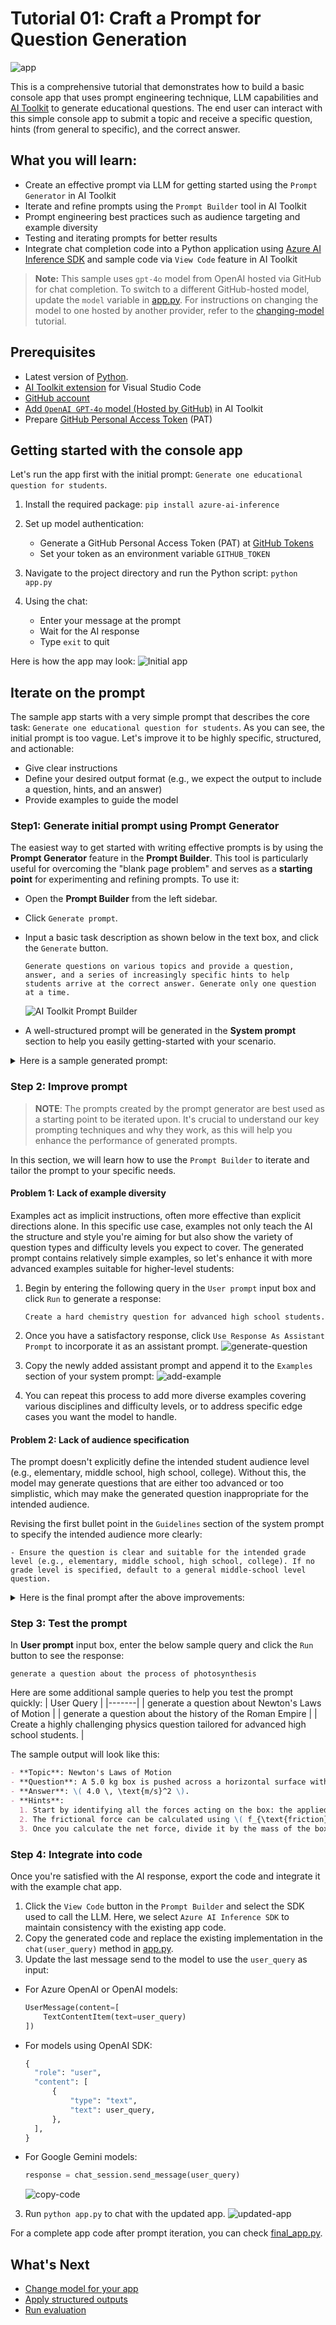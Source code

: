# Tutorial 01: Craft a Prompt for Question Generation

![app](./images/app.gif)

This is a comprehensive tutorial that demonstrates how to build a basic console app that uses prompt engineering technique, LLM capabilities and [AI Toolkit](https://aka.ms/aitoolkit/doc) to generate educational questions. The end user can interact with this simple console app to submit a topic and receive a specific question, hints (from general to specific), and the correct answer.

## What you will learn:
- Create an effective prompt via LLM for getting started using the `Prompt Generator` in AI Toolkit
- Iterate and refine prompts using the `Prompt Builder` tool in AI Toolkit
- Prompt engineering best practices such as audience targeting and example diversity
- Testing and iterating prompts for better results
- Integrate chat completion code into a Python application using [Azure AI Inference SDK](https://learn.microsoft.com/rest/api/aifoundry/modelinference/) and sample code via `View Code` feature in AI Toolkit

> **Note:** This sample uses `gpt-4o` model from OpenAI hosted via GitHub for chat completion. To switch to a different GitHub-hosted model, update the `model` variable in [app.py](./app.py). For instructions on changing the model to one hosted by another provider, refer to the [changing-model](../02_switch_models/tutorial_02.md) tutorial.

## Prerequisites
- Latest version of [Python](https://www.python.org/downloads/).
- [AI Toolkit extension](https://code.visualstudio.com/docs/intelligentapps/overview#_install-and-setup) for Visual Studio Code
- [GitHub account](https://docs.github.com/en/get-started/start-your-journey/creating-an-account-on-github)
- [Add `OpenAI GPT-4o` model (Hosted by GitHub)](https://code.visualstudio.com/docs/intelligentapps/models#_find-a-model) in AI Toolkit
- Prepare [GitHub Personal Access Token](https://docs.github.com/en/authentication/keeping-your-account-and-data-secure/managing-your-personal-access-tokens) (PAT)

## Getting started with the console app
Let's run the app first with the initial prompt: `Generate one educational question for students`.

1. Install the required package: `pip install azure-ai-inference`
2. Set up model authentication:
    - Generate a GitHub Personal Access Token (PAT) at [GitHub Tokens](https://github.com/settings/tokens)
    - Set your token as an environment variable `GITHUB_TOKEN`

3. Navigate to the project directory and run the Python script: `python app.py`

4. Using the chat:
    - Enter your message at the prompt
    - Wait for the AI response
    - Type `exit` to quit

Here is how the app may look:
![Initial app](./images/initial-app.png)

## Iterate on the prompt
The sample app starts with a very simple prompt that describes the core task: `Generate one educational question for students`. As you can see, the initial prompt is too vague. Let's improve it to be highly specific, structured, and actionable:
- Give clear instructions
- Define your desired output format (e.g., we expect the output to include a question, hints, and an answer)
- Provide examples to guide the model

### Step1: Generate initial prompt using Prompt Generator
The easiest way to get started with writing effective prompts is by using the **Prompt Generator** feature in the **Prompt Builder**. This tool is particularly useful for overcoming the "blank page problem" and serves as a **starting point** for experimenting and refining prompts. To use it:

- Open the **Prompt Builder** from the left sidebar.
- Click `Generate prompt`.
- Input a basic task description as shown below in the text box, and click the `Generate` button.
    ```text
    Generate questions on various topics and provide a question, answer, and a series of increasingly specific hints to help students arrive at the correct answer. Generate only one question at a time.
    ```
    
    ![AI Toolkit Prompt Builder](./images/prompt-generation.png)
- A well-structured prompt will be generated in the **System prompt** section to help you easily getting-started with your scenario. 

<details>
<summary>Here is a sample generated prompt:</summary>

```text
Generate an educational question on a chosen topic with tiered hints to guide the student toward the correct answer.

Guidelines:
- Ensure the question is clear, specific, and contextually aligned with the selected topic.
- Adjust the complexity to suit the specified audience or skill level, making it appropriately challenging.
- Create hints that encourage critical thinking, starting broad and becoming progressively more specific without directly revealing the answer.
- Clearly provide the correct answer for reference.

Steps:
1. Select a topic or sub-topic (e.g., mathematics, history, science, literature, etc.).
2. Formulate a concise, unambiguous question relevant to the selected topic.
3. Construct up to three tiered hints:
   - Hint 1: General assistance.
   - Hint 2: More specific guidance.
   - Hint 3 (Optional): Highly specific, but not explicitly revealing the answer.
4. Clearly label the correct answer.

Output Format:
**Topic**: [Selected subject or topic]  
**Question**: [Well-phrased question]  
**Hints**:  
  1. [General hint]  
  2. [More specific hint]  
  3. [Optional, highly specific hint]

**Answer**: [Correct answer]  

Example 1:  
**Topic**: Mathematics (Algebra)  
**Question**: Solve for x: 2x + 5 = 15.  
**Hints**:  
  1. Start by isolating the variable.  
  2. Subtract 5 from both sides of the equation before dividing.  

**Answer**: x = 5  

Example 2:  
**Topic**: Science (Biology)  
**Question**: What organ in the human body is responsible for pumping blood?  
**Hints**:  
  1. It is located in the chest cavity.  
  2. It is composed of four chambers.  
  3. Its name starts with "H".  

**Answer**: Heart
```
</details>

### Step 2: Improve prompt
> **NOTE**: The prompts created by the prompt generator are best used as a starting point to be iterated upon. It's crucial to understand our key prompting techniques and why they work, as this will help you enhance the performance of generated prompts.

In this section, we will learn how to use the `Prompt Builder` to iterate and tailor the prompt to your specific needs.

#### Problem 1: Lack of example diversity
Examples act as implicit instructions, often more effective than explicit directions alone. In this specific use case, examples not only teach the AI the structure and style you're aiming for but also show the variety of question types and difficulty levels you expect to cover. The generated prompt contains relatively simple examples, so let's enhance it with more advanced examples suitable for higher-level students:

1. Begin by entering the following query in the `User prompt` input box and click `Run` to generate a response:
    ```text
    Create a hard chemistry question for advanced high school students.
    ```

2. Once you have a satisfactory response, click `Use Response As Assistant Prompt` to incorporate it as an assistant prompt.
![generate-question](./images/add-response-to-assistant-prompt.png)

3. Copy the newly added assistant prompt and append it to the `Examples` section of your system prompt:
  ![add-example](./images/add-example.png)

4. You can repeat this process to add more diverse examples covering various disciplines and difficulty levels, or to address specific edge cases you want the model to handle.

#### Problem 2: Lack of audience specification
The prompt doesn't explicitly define the intended student audience level (e.g., elementary, middle school, high school, college). Without this, the model may generate questions that are either too advanced or too simplistic, which may make the generated question inappropriate for the intended audience.

Revising the first bullet point in the `Guidelines` section of the system prompt to specify the intended audience more clearly:

```text
- Ensure the question is clear and suitable for the intended grade level (e.g., elementary, middle school, high school, college). If no grade level is specified, default to a general middle-school level question.
```

<details>
<summary>Here is the final prompt after the above improvements:</summary>

```text
Generate a question on a specified topic and provide a question, answer, and a series of increasingly specific hints to guide students toward arriving at the correct answer.

# Guidelines

- Ensure the question is clear and suitable for the intended level of the students.
- Provide hints gradually, starting with broad clues and narrowing down to specific ones.
- Confirm that the answer aligns perfectly with the question and hints.
- Only one question should be generated per request.

# Steps

1. **Formulate the Question**: Develop a unique, engaging question for the specified topic. Format the question clearly.
2. **Provide the Answer**: Identify the correct answer to the question.
3. **Create Hints**: 
   - Hint 1: A broad or general clue related to the topic.
   - Hint 2: A more specific clue designed to guide the student closer to the answer.
   - Hint 3: A precise clue that makes the answer more apparent without directly stating it.

# Output Format

The output should use the following format:
- **Topic**: [specify if provided or inferred from the question] 
- **Question**: [Write the question here]
- **Answer**: [Provide the correct answer]
- **Hints**:
  - Hint 1: [Provide the broadest, most general hint related to the topic]
  - Hint 2: [Offer a more specific clue to help narrow down the answer]
  - Hint 3: [Provide a highly specific and guiding clue to lead to the correct answer]

# Examples

### Example 1:
- **Topic**: Astronomy
- **Question**: What is the largest planet in the Solar System?  
- **Answer**: Jupiter  
- **Hints**:  
  1. This planet is known for its massive size and its many moons.  
  2. It is a gas giant located between Mars and Saturn.  
  3. It has a famous Great Red Spot, a giant storm visible from Earth.

### Example 2:
- **Topic**: Mathematics
- **Question:** What is the smallest prime number?
- **Answer:** 2
- **Hints:**
  1. It is the first even number in the list of prime numbers.
  2. A prime number can only be divided by 1 and itself, and this number is less than 3.
  3. It is the only even number that is also a prime.

### Example 3:
- **Topic**: Chemical Thermodynamics  
- **Question**: A reaction has a \( \Delta G^\circ = -45.0 \, \text{kJ/mol} \) at \( 298 \, \text{K} \). What is the equilibrium constant (\( K \)) for this reaction? \( R = 8.314 \, \text{J/(mol·K)} \).  
- **Answer**: Approximately \( 3.9 \times 10^7 \).  
- **Hints**:
  1. Recall the relationship between the standard Gibbs free energy change (\( \Delta G^\circ \)) and the equilibrium constant (\( K \)): \( \Delta G^\circ = -RT \ln K \).
  2. Substitute the values: \( R = 8.314 \, \text{J/(mol·K)} \), \( T = 298 \, \text{K} \), \( \Delta G^\circ = -45.0 \times 10^3 \, \text{J/mol} \). Rearrange the formula to solve for \( K \).
  3. Solve: First, calculate \( \ln K = -\frac{\Delta G^\circ}{RT} \). Then take the exponential of the result using \( K = e^{\ln K} \). After calculations, you should find \( K \approx 3.9 \times 10^7 \).

# Notes
- Ensure that the hints do not directly reveal the answer but rather guide the student logically toward it.
- Questions should vary across disciplines like biology, physics, chemistry, science, literature, history, and mathematics unless otherwise specified.

```
</details>

### Step 3: Test the prompt
In **User prompt** input box, enter the below sample query and click the `Run` button to see the response:

```
generate a question about the process of photosynthesis
```

Here are some additional sample queries to help you test the prompt quickly:
| User Query |
|-------|
| generate a question about Newton's Laws of Motion |
| generate a question about the history of the Roman Empire |
| Create a highly challenging physics question tailored for advanced high school students. |

The sample output will look like this:

```markdown
- **Topic**: Newton's Laws of Motion  
- **Question**: A 5.0 kg box is pushed across a horizontal surface with a force of 30 N. If the coefficient of kinetic friction between the box and the surface is 0.2, what is the acceleration of the box?  
- **Answer**: \( 4.0 \, \text{m/s}^2 \).  
- **Hints**:  
  1. Start by identifying all the forces acting on the box: the applied force, the frictional force, and the normal force. Use Newton's second law, \( F_{\text{net}} = ma \).  
  2. The frictional force can be calculated using \( f_{\text{friction}} = \mu_k F_{\text{normal}} \), where \( F_{\text{normal}} = mg \) since the box is on a horizontal surface. Subtract the frictional force from the applied force to find the net force.  
  3. Once you calculate the net force, divide it by the mass of the box using \( a = \frac{F_{\text{net}}}{m} \). With the calculations, you’ll find \( a = 4.0 \, \text{m/s}^2 \).
```

### Step 4: Integrate into code
Once you're satisfied with the AI response, export the code and integrate it with the example chat app.
1. Click the `View Code` button in the `Prompt Builder` and select the SDK used to call the LLM. Here, we select `Azure AI Inference SDK` to maintain consistency with the existing app code.
2. Copy the generated code and replace the existing implementation in the `chat(user_query)` method in [app.py](./app.py).
3. Update the last message send to the model to use the `user_query` as input:
- For Azure OpenAI or OpenAI models:
  ```python
  UserMessage(content=[
      TextContentItem(text=user_query)
  ])
  ```
- For models using OpenAI SDK:
  ```python
  {
    "role": "user",
    "content": [
        {
            "type": "text",
            "text": user_query,
        },
    ],
  }
  ```
- For Google Gemini models:
  ```python
  response = chat_session.send_message(user_query)
  ```
    ![copy-code](./images/copy-code.png)

3. Run `python app.py` to chat with the updated app.
  ![updated-app](./images/updated_app.png)

For a complete app code after prompt iteration, you can check [final_app.py](./final_app.py).

## What's Next
- [Change model for your app](../02_switch_models/tutorial_02.md)
- [Apply structured outputs](../03_structured_output/)
- [Run evaluation](../03_question_generator_evaluation/README.md)
